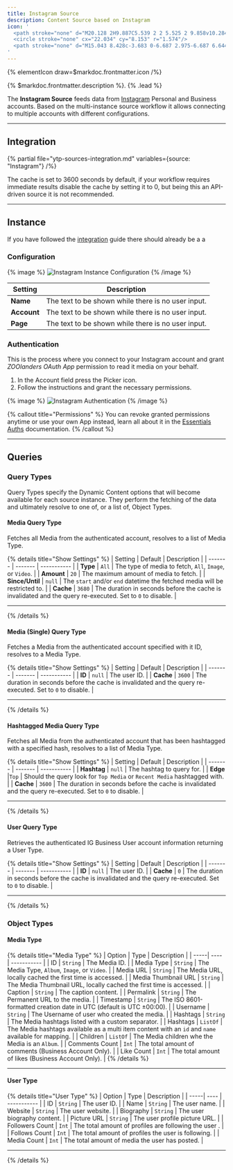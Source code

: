 ```yaml
---
title: Instagram Source
description: Content Source based on Instagram
icon: '
  <path stroke="none" d="M20.128 2H9.887C5.539 2 2 5.525 2 9.858v10.284C2 24.475 5.539 28 9.887 28h10.226C24.475 28 28 24.475 28 20.142V9.858C28.014 5.525 24.475 2 20.128 2zm5.705 18.778a5.061 5.061 0 01-5.055 5.055H9.222a5.061 5.061 0 01-5.055-5.055V9.222a5.061 5.061 0 015.055-5.055h11.556a5.061 5.061 0 015.055 5.055v11.556z"/>
  <circle stroke="none" cx="22.034" cy="8.153" r="1.574"/>
  <path stroke="none" d="M15.043 8.428c-3.683 0-6.687 2.975-6.687 6.644 0 3.684 2.99 6.659 6.687 6.659 3.698 0 6.688-2.977 6.688-6.659-.014-3.669-3.004-6.644-6.688-6.644zm.073 10.905a4.325 4.325 0 01-4.334-4.319 4.324 4.324 0 014.334-4.318 4.324 4.324 0 014.333 4.318 4.324 4.324 0 01-4.333 4.319z"/>
'
---
```


{% elementIcon draw=$markdoc.frontmatter.icon /%}

{% $markdoc.frontmatter.description %}. {% .lead %}

The **Instagram Source** feeds data from [Instagram](https://www.instagram.com/) Personal and Business accounts. Based on the multi-instance source workflow it allows connecting to multiple accounts with different configurations.

---

## Integration

{% partial file="ytp-sources-integration.md" variables={source: "Instagram"} /%}

The cache is set to 3600 seconds by default, if your workflow requires immediate results disable the cache by setting it to 0, but being this an API-driven source it is not recommended.

---

## Instance

If you have followed the [integration](#integration) guide there should already be a a

### Configuration


{% image %}
![Instagram Instance Configuration](/assets/ytp/sources/ig-config.webp)
{% /image %}

| Setting | Description |
| ------- | ----------- |
| **Name** | The text to be shown while there is no user input. |
| **Account** | The text to be shown while there is no user input. |
| **Page** | The text to be shown while there is no user input. |


### Authentication

This is the process where you connect to your Instagram account and grant *ZOOlanders OAuth App* permission to read it media on your behalf.

1. In the Account field press the Picker icon.
1. Follow the instructions and grant the necessary permissions.

{% image %}
![Instagram Authentication](/assets/ytp/sources/ig-auth.gif)
{% /image %}

{% callout title="Permissions" %}
You can revoke granted permissions anytime or use your own App instead, learn all about it in the [Essentials Auths](../../auths) documentation.
{% /callout %}

---

## Queries

### Query Types

Query Types specify the Dynamic Content options that will become available for each source instance. They perform the fetching of the data and ultimately resolve to one of, or a list of, Object Types.

#### Media Query Type

Fetches all Media from the authenticated account, resolves to a list of Media Type.

{% details title="Show Settings" %}
  | Setting | Default | Description |
  | ------- | ------- | ----------- |
  | **Type** | `All` | The type of media to fetch, `All`, `Image`, or `Video`. |
  | **Amount** | `20` | The maximum amount of media to fetch. |
  | **Since/Until** | `null` | The `start` and/or `end` datetime the fetched media will be restricted to. |
  | **Cache** | `3680` | The duration in seconds before the cache is invalidated and the query re-executed. Set to `0` to disable. |

  ---
{% /details %}

#### Media (Single) Query Type

Fetches a Media from the authenticated account specified with it ID, resolves to a Media Type.

{% details title="Show Settings" %}
  | Setting | Default | Description |
  | ------- | ------- | ----------- |
  | **ID** | `null` | The user ID. |
  | **Cache** | `3600` | The duration in seconds before the cache is invalidated and the query re-executed. Set to `0` to disable. |

  ---
{% /details %}

#### Hashtagged Media Query Type

Fetches all Media from the authenticated account that has been hashtagged with a specified hash, resolves to a list of Media Type.

{% details title="Show Settings" %}
  | Setting | Default | Description |
  | ------- | ------- | ----------- |
  | **Hashtag** | `null` | The hashtag to query for. |
  | **Edge** |`Top` | Should the query look for `Top Media` or `Recent Media` hashtagged with. |
  | **Cache** | `3600` | The duration in seconds before the cache is invalidated and the query re-executed. Set to `0` to disable. |

  ---
{% /details %}

#### User Query Type

Retrieves the authenticated IG Business User account information returning a User Type.

{% details title="Show Settings" %}
  | Setting | Default | Description |
  | ------- | ------- | ----------- |
  | **ID** | `null` | The user ID. |
  | **Cache** | `0` | The duration in seconds before the cache is invalidated and the query re-executed. Set to `0` to disable. |

  ---
{% /details %}

### Object Types

#### Media Type

{% details title="Media Type" %}
  | Option | Type | Description |
  | -----| ---- | ----------- |
  | ID | `String` | The Media ID. |
  | Media Type | `String` | The Media Type, `Album`, `Image`, or `Video`. |
  | Media URL | `String` | The Media URL, locally cached the first time is accessed. |
  | Media Thumbnail URL | `String` | The Media Thumbnail URL, locally cached the first time is accessed. |
  | Caption | `String` | The caption content. |
  | Permalink | `String` | The Permanent URL to the media. |
  | Timestamp | `String` | The ISO 8601-formatted creation date in UTC (default is UTC ±00:00). |
  | Username | `String` | The Username of user who created the media. |
  | Hashtags | `String` | The Media hashtags listed with a custom separator. |
  | Hashtags | `ListOf` | The Media hashtags available as a multi item content with an `id` and `name` available for mapping. |
  | Children | `ListOf` | The Media children whe  the Media is an `Album`. |
  | Comments Count | `Int` | The total amount of comments (Business Account Only). |
  | Like Count | `Int` | The total amount of likes (Business Account Only). |
{% /details %}

---

#### User Type

{% details title="User Type" %}
  | Option | Type | Description |
  | -----| ---- | ----------- |
  | ID | `String` | The user ID. |
  | Name | `String` | The user name. |
  | Website | `String` | The user website. |
  | Biography | `String` | The user biography content. |
  | Picture URL | `String` | The user profile picture URL. |
  | Followers Count | `Int` | The total amount of profiles are following the user . |
  | Follows Count | `Int` | The total amount of profiles the user is following. |
  | Media Count | `Int` | The total amount of media the user has posted. |

  ---
{% /details %}
